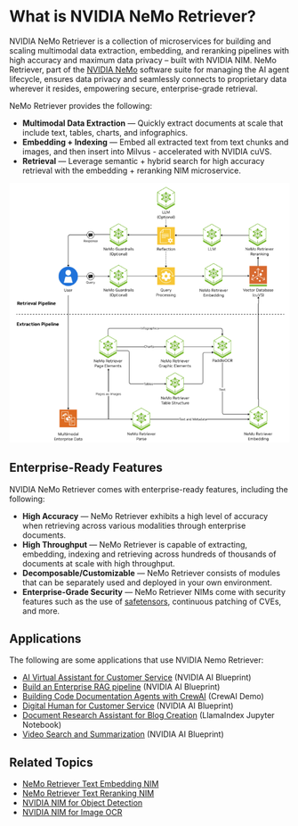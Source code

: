 # What is NVIDIA NeMo Retriever?

NVIDIA NeMo Retriever is a collection of microservices 
for building and scaling multimodal data extraction, embedding, and reranking pipelines 
with high accuracy and maximum data privacy – built with NVIDIA NIM. 
NeMo Retriever, part of the [NVIDIA NeMo](https://www.nvidia.com/en-us/ai-data-science/products/nemo/) software suite for managing the AI agent lifecycle, 
ensures data privacy and seamlessly connects to proprietary data wherever it resides, 
empowering secure, enterprise-grade retrieval.

NeMo Retriever provides the following:

- **Multimodal Data Extraction** — Quickly extract documents at scale that include text, tables, charts, and infographics.
- **Embedding + Indexing** — Embed all extracted text from text chunks and images, and then insert into Milvus - accelerated with NVIDIA cuVS.
- **Retrieval** — Leverage semantic + hybrid search for high accuracy retrieval with the embedding + reranking NIM microservice.


![Overview diagram](extraction/images/overview-retriever.png)


## Enterprise-Ready Features

NVIDIA NeMo Retriever comes with enterprise-ready features, including the following:

- **High Accuracy** — NeMo Retriever exhibits a high level of accuracy when retrieving across various modalities through enterprise documents. 
- **High Throughput** — NeMo Retriever is capable of extracting, embedding, indexing and retrieving across hundreds of thousands of documents at scale with high throughput. 
- **Decomposable/Customizable** — NeMo Retriever consists of modules that can be separately used and deployed in your own environment. 
- **Enterprise-Grade Security** — NeMo Retriever NIMs come with security features such as the use of [safetensors](https://huggingface.co/docs/safetensors/index), continuous patching of CVEs, and more. 



## Applications

The following are some applications that use NVIDIA Nemo Retriever:

- [AI Virtual Assistant for Customer Service](https://github.com/NVIDIA-AI-Blueprints/ai-virtual-assistant) (NVIDIA AI Blueprint)
- [Build an Enterprise RAG pipeline](https://build.nvidia.com/nvidia/build-an-enterprise-rag-pipeline/blueprintcard) (NVIDIA AI Blueprint)
- [Building Code Documentation Agents with CrewAI](https://github.com/crewAIInc/nvidia-demo) (CrewAI Demo)
- [Digital Human for Customer Service](https://github.com/NVIDIA-AI-Blueprints/digital-human) (NVIDIA AI Blueprint)
- [Document Research Assistant for Blog Creation](https://github.com/run-llama/llama_index/blob/main/docs/docs/examples/agent/nvidia_document_research_assistant_for_blog_creation.ipynb) (LlamaIndex Jupyter Notebook)
- [Video Search and Summarization](https://github.com/NVIDIA-AI-Blueprints/video-search-and-summarization) (NVIDIA AI Blueprint)



## Related Topics

- [NeMo Retriever Text Embedding NIM](https://docs.nvidia.com/nim/nemo-retriever/text-embedding/latest/overview.html)
- [NeMo Retriever Text Reranking NIM](https://docs.nvidia.com/nim/nemo-retriever/text-reranking/latest/overview.html)
- [NVIDIA NIM for Object Detection](https://docs.nvidia.com/nim/ingestion/object-detection/latest/overview.html)
- [NVIDIA NIM for Image OCR](https://docs.nvidia.com/nim/ingestion/table-extraction/latest/overview.html)
